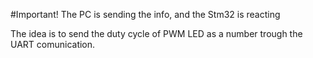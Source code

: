 #Important! The PC is sending the info, and the Stm32 is reacting

The idea is to send the duty cycle of PWM LED as a number trough the UART comunication. 




